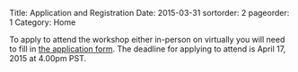 Title: Application and Registration
Date: 2015-03-31
sortorder: 2
pageorder: 1
Category: Home

To apply to attend the workshop either in-person on virtually you will need to fill in [the application form](http://goo.gl/forms/ESGRMC8vOJ). The deadline for applying to attend is April 17, 2015 at 4.00pm PST.
